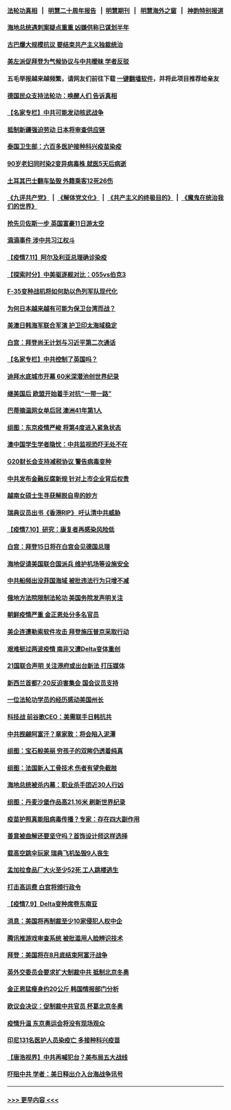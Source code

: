 #### [法轮功真相](https://github.com/gfw-breaker/truth/blob/master/README.md?t=0) &nbsp;&nbsp;|&nbsp;&nbsp; [明慧二十周年报告](https://github.com/gfw-breaker/mh-reports/blob/master/README.md?t=0) &nbsp;&nbsp;|&nbsp;&nbsp;[明慧期刊](https://github.com/gfw-breaker/mh-qikan) &nbsp;&nbsp;|&nbsp;&nbsp; [明慧海外之窗](https://github.com/gfw-breaker/mh-news/blob/master/README.md?t=0) &nbsp;&nbsp;|&nbsp;&nbsp; [神韵特别报道](https://github.com/gfw-breaker/mh-news/blob/master/shenyun.md?t=0)
#### [海地总统遇刺案疑点重重 凶嫌供称已谋划半年](../pages/nsc418/n13082876.md?t=07121401) 
#### [古巴爆大规模抗议 要结束共产主义独裁统治](../pages/nsc418/n13082560.md?t=07121401) 
#### [美左派促拜登为气候协议与中共暧昧 学者反驳](../pages/nsc418/n13082181.md?t=07121401) 
#### 五毛举报越来越频繁，请网友们前往下载 [一键翻墙软件](https://github.com/gfw-breaker/ssr-accounts)，并将此项目推荐给亲友
#### [德国民众支持法轮功：唤醒人们 告诉真相](../pages/nsc418/n13081625.md?t=07121401) 
#### [【名家专栏】中共可能发动核武战争](../pages/nsc418/n13081853.md?t=07121401) 
#### [抵制新疆强迫劳动 日本将审查供应链](../pages/nsc418/n13082163.md?t=07121401) 
#### [泰国卫生部：六百多医护接种科兴疫苗染疫](../pages/nsc418/n13081752.md?t=07121401) 
#### [90岁老妇同时染2变异病毒株 就医5天后病逝](../pages/nsc418/n13082057.md?t=07121401) 
#### [土耳其巴士翻车坠毁 外籍乘客12死26伤](../pages/nsc418/n13081990.md?t=07121401) 
#### [《九评共产党》](https://github.com/begood0513/9ping.md/blob/master/README.md) &nbsp;|&nbsp; [《解体党文化》](../../../../jtdwh.md/blob/master/README.md)  &nbsp;|&nbsp; [《共产主义的终极目的》](../../../../gczydzjmd.md/blob/master/README.md) &nbsp;|&nbsp; [《魔鬼在统治我们的世界》](../../../../mgztzwmdsj.md/blob/master/README.md) 
#### [抢先贝佐斯一步 英国富豪11日游太空](../pages/nsc418/n13082030.md?t=07121401) 
#### [滴滴事件 涉中共习江权斗](../pages/nsc418/n13082006.md?t=07121401) 
#### [【疫情7.11】阿尔及利亚总理确诊染疫](../pages/nsc418/n13081574.md?t=07121401) 
#### [【探索时分】中美驱逐舰对比：055vs伯克3](../pages/nsc418/n13081164.md?t=07121401) 
#### [F-35变种战机将如何助以色列军队现代化](../pages/nsc418/n13077427.md?t=07121401) 
#### [为何日本越来越有可能为保卫台湾而战？](../pages/nsc418/n13079575.md?t=07121401) 
#### [美澳日韩海军联合军演 护卫印太海域稳定](../pages/nsc418/n13081048.md?t=07121401) 
#### [白宫：拜登尚无计划与习近平第二次通话](../pages/nsc418/n13081123.md?t=07121401) 
#### [【名家专栏】中共控制了英国吗？](../pages/nsc418/n13080067.md?t=07121401) 
#### [迪拜水底城市开幕 60米深潜池创世界纪录](../pages/nsc418/n13080998.md?t=07121401) 
#### [继美国后 欧盟开始着手对抗“一带一路”](../pages/nsc418/n13080932.md?t=07121401) 
#### [巴蒂摘温网女单后冠 澳洲41年第1人](../pages/nsc418/n13080924.md?t=07121401) 
#### [组图：东京疫情严峻 将第4度进入紧急状态](../pages/nsc418/n13080404.md?t=07121401) 
#### [澳中国学生学者隐忧：中共监视恐吓无处不在](../pages/nsc418/n13080804.md?t=07121401) 
#### [G20财长会支持减税协议 警告病毒变种](../pages/nsc418/n13080713.md?t=07121401) 
#### [中共发布金融反腐新规 针对上市企业背后权贵](../pages/nsc418/n13080390.md?t=07121401) 
#### [越南女硕士生寻获解脱自卑的妙方](../pages/nsc418/n13079268.md?t=07121401) 
#### [瑞典议员出书《香港RIP》 吁认清中共威胁](../pages/nsc418/n13080532.md?t=07121401) 
#### [【疫情7.10】研究：康复者再感染风险低](../pages/nsc418/n13080480.md?t=07121401) 
#### [白宫：拜登15日将在白宫会见德国总理](../pages/nsc418/n13080337.md?t=07121401) 
#### [海地促请美国联合国派兵 维护机场等设施安全](../pages/nsc418/n13079967.md?t=07121401) 
#### [中共船频出没菲国海域 被批违法行为只增不减](../pages/nsc418/n13080030.md?t=07121401) 
#### [俄地方法院限制法轮功 美国务院发声明关注](../pages/nsc418/n13079658.md?t=07121401) 
#### [朝鲜疫情严重 金正恩处分多名官员](../pages/nsc418/n13079673.md?t=07121401) 
#### [美企连遭勒索软件攻击 拜登施压普京采取行动](../pages/nsc418/n13079592.md?t=07121401) 
#### [艰难挺过两波疫情 南非又遭Delta变体重创](../pages/nsc418/n13079558.md?t=07121401) 
#### [21国联合声明 关注港府或出台新法 打压媒体](../pages/nsc418/n13079359.md?t=07121401) 
#### [新西兰首都7‧20反迫害集会 国会议员支持](../pages/nsc418/n13078525.md?t=07121401) 
#### [一位法轮功学员的经历感动美国州长](../pages/nsc418/n13078953.md?t=07121401) 
#### [科技战 前谷歌CEO：美需联手日韩抗共](../pages/nsc418/n13078961.md?t=07121401) 
#### [中共觊觎阿富汗？章家敦：将会陷入泥潭](../pages/nsc418/n13078945.md?t=07121401) 
#### [组图：宝石般美丽 穷孩子的双眸仍透着纯真](../pages/nsc418/n13077674.md?t=07121401) 
#### [组图：法国新人工骨技术 伤者有望免截肢](../pages/nsc418/n13078375.md?t=07121401) 
#### [海地总统被杀内幕：职业杀手团近30人行凶](../pages/nsc418/n13078949.md?t=07121401) 
#### [组图：丹麦沙堡作品高21.16米 刷新世界纪录](../pages/nsc418/n13078064.md?t=07121401) 
#### [疫苗护照真能阻病毒传播？专家：存在四大副作用](../pages/nsc418/n13067703.md?t=07121401) 
#### [善意被曲解还要坚守吗？首饰设计师这样选择](../pages/nsc418/n13077575.md?t=07121401) 
#### [载高空跳伞玩家 瑞典飞机坠毁9人丧生](../pages/nsc418/n13078604.md?t=07121401) 
#### [孟加拉食品厂大火至少52死 工人跳楼逃生](../pages/nsc418/n13078541.md?t=07121401) 
#### [打击高运费 白宫将颁行政令](../pages/nsc418/n13078569.md?t=07121401) 
#### [【疫情7.9】Delta变种席卷东南亚](../pages/nsc418/n13078272.md?t=07121401) 
#### [消息：美国将再制裁至少10家侵犯人权中企](../pages/nsc418/n13077699.md?t=07121401) 
#### [腾讯推游戏审查系统 被批滥用人脸辨识技术](../pages/nsc418/n13077634.md?t=07121401) 
#### [拜登：美国将在8月底结束阿富汗战争](../pages/nsc418/n13077350.md?t=07121401) 
#### [英外交委员会要求扩大制裁中共 抵制北京冬奥](../pages/nsc418/n13076754.md?t=07121401) 
#### [金正恩猛瘦身约20公斤 韩国情报部门分析](../pages/nsc418/n13076881.md?t=07121401) 
#### [欧议会决议：促制裁中共官员 杯葛北京冬奥](../pages/nsc418/n13076851.md?t=07121401) 
#### [疫情升温 东京奥运会将没有现场观众](../pages/nsc418/n13076798.md?t=07121401) 
#### [印尼131名医护人员染疫亡 多接种科兴疫苗](../pages/nsc418/n13076794.md?t=07121401) 
#### [【唐浩视界】中共再喊犯台？美布局五大战线](../pages/nsc418/n13076229.md?t=07121401) 
#### [吓阻中共 学者：美日释出介入台海战争讯号](../pages/nsc418/n13076414.md?t=07121401) 

----
#### [ >>> 更早内容 <<< ](../indexes/nsc418-earlier.md)
